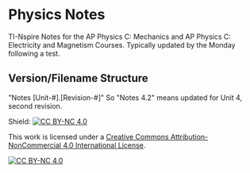 # Physics Notes
 TI-Nspire Notes for the AP Physics C: Mechanics and AP Physics C: Electricity and Magnetism Courses. Typically updated by the Monday following a test.

 ## Version/Filename Structure
 "Notes \[Unit-#\].\[Revision-#\]"
 So "Notes 4.2" means updated for Unit 4, second revision.

Shield: [![CC BY-NC 4.0][cc-by-nc-shield]][cc-by-nc]

This work is licensed under a
[Creative Commons Attribution-NonCommercial 4.0 International License][cc-by-nc].

[![CC BY-NC 4.0][cc-by-nc-image]][cc-by-nc]

[cc-by-nc]: https://creativecommons.org/licenses/by-nc/4.0/
[cc-by-nc-image]: https://licensebuttons.net/l/by-nc/4.0/88x31.png
[cc-by-nc-shield]: https://img.shields.io/badge/License-CC%20BY--NC%204.0-lightgrey.svg
